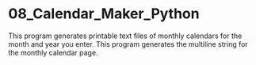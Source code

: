 # 08_Calendar_Maker_Python
This program generates printable text files of monthly calendars for the month and year you enter. This program generates the multiline string for the monthly calendar page.
